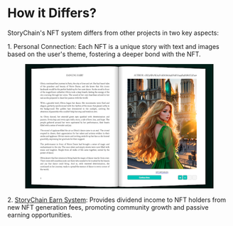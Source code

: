 # How it Differs?

StoryChain's NFT system differs from other projects in two key aspects:

1\.     Personal Connection: Each NFT is a unique story with text and images based on the user's theme, fostering a deeper bond with the NFT.

<figure><img src="../.gitbook/assets/exampleChapter.png" alt=""><figcaption></figcaption></figure>



2\.     [StoryChain Earn System](../other/earn-system.md): Provides dividend income to NFT holders from new NFT generation fees, promoting community growth and passive earning opportunities.
